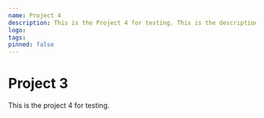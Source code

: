 ```yaml
---
name: Project 4
description: This is the Project 4 for testing. This is the description of the project.
logo:
tags:
pinned: false
---
```

# Project 3

This is the project 4 for testing.
